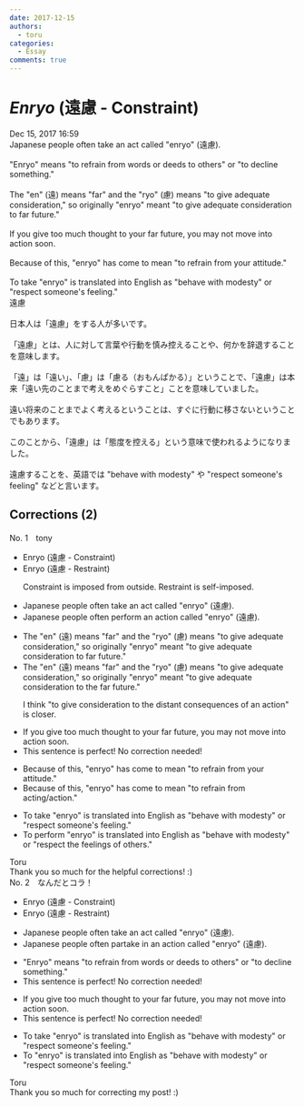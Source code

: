 ```yaml
---
date: 2017-12-15
authors:
  - toru
categories:
  - Essay
comments: true
---
```


# <strong><em>Enryo</strong></em> (遠慮 - Constraint)
<div class="date">Dec 15, 2017 16:59</div>
<div id="post"><div id="body_show_ori">
Japanese people often take an act called "enryo" (遠慮).<br/><br/>"Enryo" means "to refrain from words or deeds to others" or "to decline something."<br/><br/>The "en" (遠) means "far" and the "ryo" (慮) means "to give adequate consideration," so originally "enryo" meant "to give adequate consideration to far future."<br/><br/>If you give too much thought to your far future, you may not move into action soon.<br/><br/>Because of this, "enryo" has come to mean "to refrain from your attitude."<br/><br/>To take "enryo" is translated into English as "behave with modesty" or "respect someone's feeling."
</div></div>

<!-- more -->

<div id="post_ja"><div id="body_show_mo">
遠慮<br/><br/>日本人は「遠慮」をする人が多いです。<br/><br/>「遠慮」とは、人に対して言葉や行動を慎み控えることや、何かを辞退することを意味します。<br/><br/>「遠」は「遠い」、「慮」は「慮る（おもんぱかる）」ということで、「遠慮」は本来「遠い先のことまで考えをめぐらすこと」ことを意味していました。<br/><br/>遠い将来のことまでよく考えるということは、すぐに行動に移さないということでもあります。<br/><br/>このことから、「遠慮」は「態度を控える」という意味で使われるようになりました。<br/><br/>遠慮することを、英語では "behave with modesty" や "respect someone's feeling" などと言います。
</div></div>

## Corrections (2)
<div id="block"><div class="first_name"> No. 1　<span class="just_name">tony</span></div><div id="block2">
<ul class="correction_field">
<li class="incorrect">Enryo (遠慮 - Constraint)</li>
<li class="corrected correct">
Enryo (遠慮 - <span class="f_red">Restraint</span>)
<p class="correction_comment">Constraint is imposed from outside. Restraint is self-imposed.</p>
</li>
</ul>
<ul class="correction_field">
<li class="incorrect">Japanese people often take an act called "enryo" (遠慮).</li>
<li class="corrected correct">
Japanese people often <span class="f_red">perform an action</span> called "enryo" (遠慮).
</li>
</ul>
<ul class="correction_field">
<li class="incorrect">The "en" (遠) means "far" and the "ryo" (慮) means "to give adequate consideration," so originally "enryo" meant "to give adequate consideration to far future."</li>
<li class="corrected correct">
The "en" (遠) means "far" and the "ryo" (慮) means "to give adequate consideration," so originally "enryo" meant "to give adequate consideration to <span class="f_red">the</span> far future."
<p class="correction_comment">I think "to give consideration to the distant consequences of an action" is closer.</p>
</li>
</ul>
<ul class="correction_field">
<li class="incorrect">If you give too much thought to your far future, you may not move into action soon.</li>
<li class="corrected perfect">This sentence is perfect! No correction needed!</li>
</ul>
<ul class="correction_field">
<li class="incorrect">Because of this, "enryo" has come to mean "to refrain from your attitude."</li>
<li class="corrected correct">
Because of this, "enryo" has come to mean "to refrain from <span class="f_red">acting</span>/<span class="f_red">action</span>."
</li>
</ul>
<ul class="correction_field">
<li class="incorrect">To take "enryo" is translated into English as "behave with modesty" or "respect someone's feeling."</li>
<li class="corrected correct">
To <span class="f_red">perform</span> "enryo" is translated into English as "behave with modesty" or "respect <span class="f_blue">the feelings of others</span>."
</li>
</ul>
</div><div class="name"><span class="just_name">Toru</span><br>
Thank you so much for the helpful corrections! :)
</div>
</div>
<div id="block"><div class="first_name"> No. 2　<span class="just_name">なんだとコラ！</span></div><div id="block2">
<ul class="correction_field">
<li class="incorrect">Enryo (遠慮 - Constraint)</li>
<li class="corrected correct">
Enryo (遠慮 - Restraint)
</li>
</ul>
<ul class="correction_field">
<li class="incorrect">Japanese people often take an act called "enryo" (遠慮).</li>
<li class="corrected correct">
Japanese people often partake in an action called "enryo" (遠慮).
</li>
</ul>
<ul class="correction_field">
<li class="incorrect">"Enryo" means "to refrain from words or deeds to others" or "to decline something."</li>
<li class="corrected perfect">This sentence is perfect! No correction needed!</li>
</ul>
<ul class="correction_field">
<li class="incorrect">If you give too much thought to your far future, you may not move into action soon.</li>
<li class="corrected perfect">This sentence is perfect! No correction needed!</li>
</ul>
<ul class="correction_field">
<li class="incorrect">To take "enryo" is translated into English as "behave with modesty" or "respect someone's feeling."</li>
<li class="corrected correct">
To "enryo" is translated into English as "behave with modesty" or "respect someone's feeling."
</li>
</ul>
</div><div class="name"><span class="just_name">Toru</span><br>
Thank you so much for correcting my post! :)
</div>
</div>

